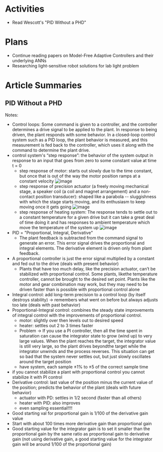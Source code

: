 # Activities

* Read Wescott's "PID Without a PHD"

# Plans

* Continue reading papers on Model-Free Adaptive Controllers and their underlying ANNs
* Researching light-sensitive robot solutions for lab light problem

# Article Summaries

## PID Without a PHD

Notes:
* Control loops:  Some command is given to a controller, and the controller determines a drive signal to be applied to the plant. In response to being driven, the plant responds with some behavior. In a closed-loop control system such as a PID loop, the plant behavior is measured, and this measurement is fed back to the controller, which uses it along with the command to determine the plant drive.
* control system's “step response”: the behavior of the system output in response to an input that goes from zero to some constant value at time t = 0
  * step response of motor: starts out slowly due to the time constant, but once that is out of the way the motor position ramps at a constant velocity
  ![image](https://user-images.githubusercontent.com/70297740/142268845-85be4726-46d2-42e6-96ff-2b81e779be50.png)
  * step response of precision actuator (a freely moving mechanical stage, a speaker coil (a coil and magnet arrangement) and a non-contact position transducer): shaped like a parabola -- sluggishness with which the stage starts moving, and its enthusiasm to keep moving once it gets going
  ![image](https://user-images.githubusercontent.com/70297740/142269000-bbce7495-0ec3-457c-a45b-e5cdae4bbfcf.png)
  * step response of heating system:  The response tends to settle out to a constant temperature for a given drive but it can take a great deal of time doing it and has responses to ambient temperature which move the temperature of the system up
  ![image](https://user-images.githubusercontent.com/70297740/142270298-6daa8146-4069-4e46-a2b9-45ab5bef7bc1.png)
* PID = "Proportional, Integral, Derivative"
  * The plant feedback is subtracted from the command signal to generate an error. This error signal drives the proportional and integral elements. The derivative element is driven only from plant feedback.
* A proportional controller is just the error signal multiplied by a constant and fed out to the drive (deals with present behavior)
  * Plants that have too much delay, like the precision actuator, can’t be stabilized with proportional control. Some plants, likethe temperature controller, cannot be brought to the desired set point. Plants like the motor and gear combination may work, but they may need to be driven faster than is possible with proportional control alone
* Integral control: add long-term precision to a control loop (by itself destroys stability) -> remembers what went on before but always adjusts too late (deals with past behavior)
* Proportional-Integral control: combines the steady state improvements of integral control with the improvements of proportional control.
  * motor: slightly over then levels out to desired speed
  * heater: settles out 2 to 3 times faster
  * Problem -> If you use a PI controller, then all the time spent in saturation can cause the integrator state to grow (wind up) to very large values. When the plant reaches the target, the integrator value is still very large, so the plant drives beyondthe target while the integrator unwinds and the process reverses. This situation can get so bad that the system never settles out, but just slowly oscillates around the target position 
  * have system, each sample ±1% to ±5 of the correct sample time
* if you cannot stabilize a plant with proportional control you cannot stabilize it with PI control
* Derivative control:  last value of the position minus the current value of the position; predicts the behavior of the plant (deals with future behavior)
  * actuator with PD: settles in 1/2 second (faster than all others)
  * heater with PID: also improves
  * even sampling essential!!!!
* Good starting val for proportional gain is 1/100 of the derivative gain value
* Start with about 100 times more derivative gain than proportional gain
* Good starting value for the integrator gain is to set it smaller than the proportional gain by the same ratio as proportional gain to derivative gain (not using derivative gain, a good starting value for the integrator gain will be around 1/100 of the proportional gain)
  
